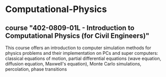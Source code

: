 # Computational-Physics

## course "402-0809-01L - Introduction to Computational Physics (for Civil Engineers)"
This course offers an introduction to computer simulation methods for physics problems and their implementation on PCs and super computers: classical equations of motion, partial differential equations (wave equation, diffusion equation, Maxwell's equation), Monte Carlo simulations, percolation, phase transitions
